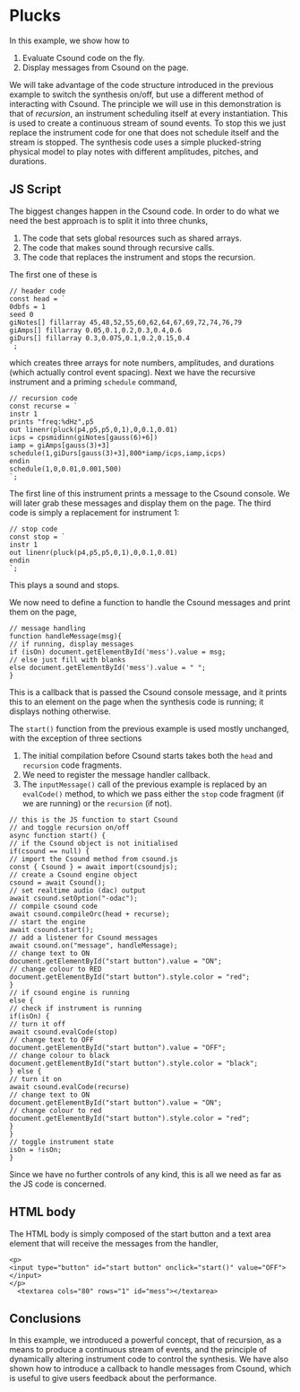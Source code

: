 Plucks
===

In this example, we show how to

1. Evaluate Csound code on the fly.
2. Display messages from Csound on the page.

We will take advantage of the code structure introduced in the
previous example to switch the synthesis on/off, but use a
different method of interacting with Csound. The principle we will use
in this demonstration is that of *recursion*, an instrument scheduling
itself at every instantiation. This is used to create a continuous
stream of sound events. To stop this we just replace the instrument
code for one that does not schedule itself and the stream is stopped.
The synthesis code uses a simple plucked-string physical model to
play notes with different amplitudes, pitches, and durations.

JS Script
---

The biggest changes happen in the Csound code. In order to do what we
need the best approach is to split it into three chunks,

1. The code that sets global resources such as shared arrays.
2. The code that makes sound through recursive calls.
3. The code that replaces the instrument and stops the recursion. 

The first one of these is
```
// header code
const head = `
0dbfs = 1
seed 0
giNotes[] fillarray 45,48,52,55,60,62,64,67,69,72,74,76,79
giAmps[] fillarray 0.05,0.1,0.2,0.3,0.4,0.6
giDurs[] fillarray 0.3,0.075,0.1,0.2,0.15,0.4
`;
```
which creates three arrays for note numbers, amplitudes, and durations
(which actually control event spacing). Next we have the recursive
instrument and a priming `schedule` command,

```
// recursion code
const recurse = `
instr 1
prints "freq:%dHz",p5
out linenr(pluck(p4,p5,p5,0,1),0,0.1,0.01)
icps = cpsmidinn(giNotes[gauss(6)+6])
iamp = giAmps[gauss(3)+3]
schedule(1,giDurs[gauss(3)+3],800*iamp/icps,iamp,icps)      
endin
schedule(1,0,0.01,0.001,500)
`;
```
The first line of this instrument prints a message to the Csound
console. We will later grab these messages and display them on the
page. The third code is simply a replacement for instrument 1:

```
// stop code
const stop = `
instr 1
out linenr(pluck(p4,p5,p5,0,1),0,0.1,0.01)     
endin
`;
```

This plays a sound and stops.

We now need to define a function to handle the Csound messages
and print them on the page,

```
// message handling
function handleMessage(msg){
// if running, display messages
if (isOn) document.getElementById('mess').value = msg;
// else just fill with blanks
else document.getElementById('mess').value = " ";
}
```

This is a callback that is passed the Csound console message,
and it prints this to an element on the page when the synthesis
code is running; it displays nothing otherwise.

The `start()` function from the previous example is used mostly
unchanged, with the exception of three sections

1. The initial compilation before Csound starts takes both the
`head` and `recursion` code fragments.
2. We need to register the message handler callback.
3. The `inputMessage()` call of the previous example is replaced
by an `evalCode()` method, to which we pass either the `stop` code
fragment (if we are running) or the `recursion` (if not).


```
// this is the JS function to start Csound
// and toggle recursion on/off
async function start() {
// if the Csound object is not initialised
if(csound == null) {
// import the Csound method from csound.js
const { Csound } = await import(csoundjs);
// create a Csound engine object
csound = await Csound();
// set realtime audio (dac) output  
await csound.setOption("-odac");
// compile csound code
await csound.compileOrc(head + recurse);
// start the engine
await csound.start();
// add a listener for Csound messages
await csound.on("message", handleMessage);
// change text to ON
document.getElementById("start button").value = "ON";
// change colour to RED
document.getElementById("start button").style.color = "red";
}
// if csound engine is running
else {
// check if instrument is running
if(isOn) {
// turn it off
await csound.evalCode(stop)
// change text to OFF
document.getElementById("start button").value = "OFF";
// change colour to black
document.getElementById("start button").style.color = "black";
} else {
// turn it on
await csound.evalCode(recurse)
// change text to ON
document.getElementById("start button").value = "ON";
// change colour to red
document.getElementById("start button").style.color = "red";
}
}
// toggle instrument state
isOn = !isOn;
}
```

Since we have no further controls of any kind, this is all we need
as far as the JS code is concerned.


HTML body
-----

The HTML body is simply composed of the start button and a text area
element that will receive the messages from the handler,

```
<p>
<input type="button" id="start button" onclick="start()" value="OFF"> </input>
</p>
  <textarea cols="80" rows="1" id="mess"></textarea> 
```

Conclusions
---

In this example, we introduced a powerful concept, that of recursion,
as a means to produce a continuous stream of events, and the principle
of dynamically altering instrument code to control the synthesis. We
have also shown how to introduce a callback to handle messages from
Csound, which is useful to give users feedback about the performance.

